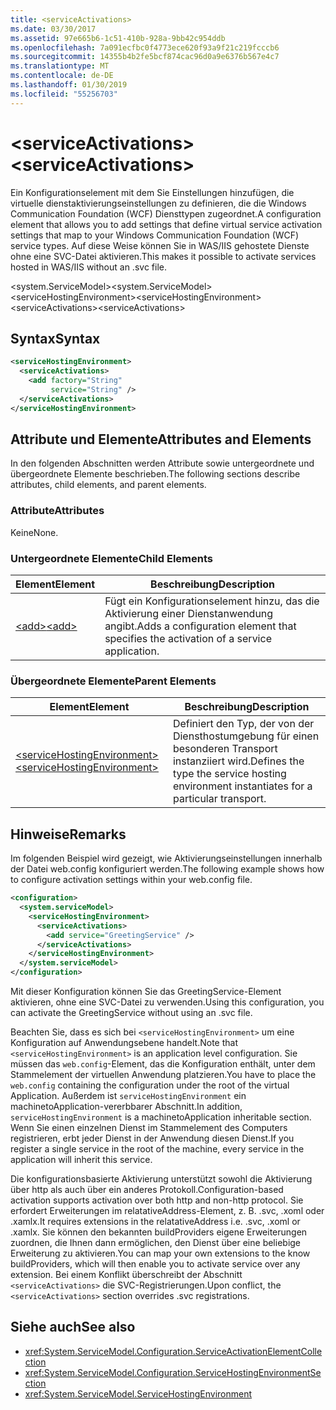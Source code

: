 ```yaml
---
title: <serviceActivations>
ms.date: 03/30/2017
ms.assetid: 97e665b6-1c51-410b-928a-9bb42c954ddb
ms.openlocfilehash: 7a091ecfbc0f4773ece620f93a9f21c219fcccb6
ms.sourcegitcommit: 14355b4b2fe5bcf874cac96d0a9e6376b567e4c7
ms.translationtype: MT
ms.contentlocale: de-DE
ms.lasthandoff: 01/30/2019
ms.locfileid: "55256703"
---
```

# <a name="serviceactivations"></a><span data-ttu-id="7a284-101">\<serviceActivations></span><span class="sxs-lookup"><span data-stu-id="7a284-101">\<serviceActivations></span></span>
<span data-ttu-id="7a284-102">Ein Konfigurationselement mit dem Sie Einstellungen hinzufügen, die virtuelle dienstaktivierungseinstellungen zu definieren, die die Windows Communication Foundation (WCF) Diensttypen zugeordnet.</span><span class="sxs-lookup"><span data-stu-id="7a284-102">A configuration element that allows you to add settings that define virtual service activation settings that map to your Windows Communication Foundation (WCF) service types.</span></span> <span data-ttu-id="7a284-103">Auf diese Weise können Sie in WAS/IIS gehostete Dienste ohne eine SVC-Datei aktivieren.</span><span class="sxs-lookup"><span data-stu-id="7a284-103">This makes it possible to activate services hosted in WAS/IIS without an .svc file.</span></span>  
  
 <span data-ttu-id="7a284-104">\<system.ServiceModel></span><span class="sxs-lookup"><span data-stu-id="7a284-104">\<system.ServiceModel></span></span>  
<span data-ttu-id="7a284-105">\<serviceHostingEnvironment></span><span class="sxs-lookup"><span data-stu-id="7a284-105">\<serviceHostingEnvironment></span></span>  
<span data-ttu-id="7a284-106">\<serviceActivations></span><span class="sxs-lookup"><span data-stu-id="7a284-106">\<serviceActivations></span></span>  
  
## <a name="syntax"></a><span data-ttu-id="7a284-107">Syntax</span><span class="sxs-lookup"><span data-stu-id="7a284-107">Syntax</span></span>  
  
```xml  
<serviceHostingEnvironment>
  <serviceActivations>
    <add factory="String"
         service="String" />
  </serviceActivations>
</serviceHostingEnvironment>
```  
  
## <a name="attributes-and-elements"></a><span data-ttu-id="7a284-108">Attribute und Elemente</span><span class="sxs-lookup"><span data-stu-id="7a284-108">Attributes and Elements</span></span>  
 <span data-ttu-id="7a284-109">In den folgenden Abschnitten werden Attribute sowie untergeordnete und übergeordnete Elemente beschrieben.</span><span class="sxs-lookup"><span data-stu-id="7a284-109">The following sections describe attributes, child elements, and parent elements.</span></span>  
  
### <a name="attributes"></a><span data-ttu-id="7a284-110">Attribute</span><span class="sxs-lookup"><span data-stu-id="7a284-110">Attributes</span></span>  
 <span data-ttu-id="7a284-111">Keine</span><span class="sxs-lookup"><span data-stu-id="7a284-111">None.</span></span>  
  
### <a name="child-elements"></a><span data-ttu-id="7a284-112">Untergeordnete Elemente</span><span class="sxs-lookup"><span data-stu-id="7a284-112">Child Elements</span></span>  
  
|<span data-ttu-id="7a284-113">Element</span><span class="sxs-lookup"><span data-stu-id="7a284-113">Element</span></span>|<span data-ttu-id="7a284-114">Beschreibung</span><span class="sxs-lookup"><span data-stu-id="7a284-114">Description</span></span>|  
|-------------|-----------------|  
|[<span data-ttu-id="7a284-115">\<add></span><span class="sxs-lookup"><span data-stu-id="7a284-115">\<add></span></span>](../../../../../docs/framework/configure-apps/file-schema/wcf/add-of-serviceactivations.md)|<span data-ttu-id="7a284-116">Fügt ein Konfigurationselement hinzu, das die Aktivierung einer Dienstanwendung angibt.</span><span class="sxs-lookup"><span data-stu-id="7a284-116">Adds a configuration element that specifies the activation of a service application.</span></span>|  
  
### <a name="parent-elements"></a><span data-ttu-id="7a284-117">Übergeordnete Elemente</span><span class="sxs-lookup"><span data-stu-id="7a284-117">Parent Elements</span></span>  
  
|<span data-ttu-id="7a284-118">Element</span><span class="sxs-lookup"><span data-stu-id="7a284-118">Element</span></span>|<span data-ttu-id="7a284-119">Beschreibung</span><span class="sxs-lookup"><span data-stu-id="7a284-119">Description</span></span>|  
|-------------|-----------------|  
|[<span data-ttu-id="7a284-120">\<serviceHostingEnvironment></span><span class="sxs-lookup"><span data-stu-id="7a284-120">\<serviceHostingEnvironment></span></span>](../../../../../docs/framework/configure-apps/file-schema/wcf/servicehostingenvironment.md)|<span data-ttu-id="7a284-121">Definiert den Typ, der von der Diensthostumgebung für einen besonderen Transport instanziiert wird.</span><span class="sxs-lookup"><span data-stu-id="7a284-121">Defines the type the service hosting environment instantiates for a particular transport.</span></span>|  
  
## <a name="remarks"></a><span data-ttu-id="7a284-122">Hinweise</span><span class="sxs-lookup"><span data-stu-id="7a284-122">Remarks</span></span>  
 <span data-ttu-id="7a284-123">Im folgenden Beispiel wird gezeigt, wie Aktivierungseinstellungen innerhalb der Datei web.config konfiguriert werden.</span><span class="sxs-lookup"><span data-stu-id="7a284-123">The following example shows how to configure activation settings within your web.config file.</span></span>  
  
```xml  
<configuration>
  <system.serviceModel>
    <serviceHostingEnvironment>
      <serviceActivations>
        <add service="GreetingService" />
      </serviceActivations>
    </serviceHostingEnvironment>
  </system.serviceModel>
</configuration>
```  
  
 <span data-ttu-id="7a284-124">Mit dieser Konfiguration können Sie das GreetingService-Element aktivieren, ohne eine SVC-Datei zu verwenden.</span><span class="sxs-lookup"><span data-stu-id="7a284-124">Using this configuration, you can activate the GreetingService without using an .svc file.</span></span>  
  
 <span data-ttu-id="7a284-125">Beachten Sie, dass es sich bei `<serviceHostingEnvironment>` um eine Konfiguration auf Anwendungsebene handelt.</span><span class="sxs-lookup"><span data-stu-id="7a284-125">Note that `<serviceHostingEnvironment>` is an application level configuration.</span></span> <span data-ttu-id="7a284-126">Sie müssen das `web.config`-Element, das die Konfiguration enthält, unter dem Stammelement der virtuellen Anwendung platzieren.</span><span class="sxs-lookup"><span data-stu-id="7a284-126">You have to place the `web.config` containing the configuration under the root of the virtual Application.</span></span> <span data-ttu-id="7a284-127">Außerdem ist `serviceHostingEnvironment` ein machinetoApplication-vererbbarer Abschnitt.</span><span class="sxs-lookup"><span data-stu-id="7a284-127">In addition, `serviceHostingEnvironment` is a machinetoApplication inheritable section.</span></span> <span data-ttu-id="7a284-128">Wenn Sie einen einzelnen Dienst im Stammelement des Computers registrieren, erbt jeder Dienst in der Anwendung diesen Dienst.</span><span class="sxs-lookup"><span data-stu-id="7a284-128">If you register a single service in the root of the machine, every service in the application will inherit this service.</span></span>  
  
 <span data-ttu-id="7a284-129">Die konfigurationsbasierte Aktivierung unterstützt sowohl die Aktivierung über http als auch über ein anderes Protokoll.</span><span class="sxs-lookup"><span data-stu-id="7a284-129">Configuration-based activation supports activation over both http and non-http protocol.</span></span> <span data-ttu-id="7a284-130">Sie erfordert Erweiterungen im relatativeAddress-Element, z. B. .svc, .xoml oder .xamlx.</span><span class="sxs-lookup"><span data-stu-id="7a284-130">It requires extensions in the relatativeAddress i.e. .svc, .xoml or .xamlx.</span></span> <span data-ttu-id="7a284-131">Sie können den bekannten buildProviders eigene Erweiterungen zuordnen, die Ihnen dann ermöglichen, den Dienst über eine beliebige Erweiterung zu aktivieren.</span><span class="sxs-lookup"><span data-stu-id="7a284-131">You can map your own extensions to the know buildProviders, which will then enable you to activate service over any extension.</span></span> <span data-ttu-id="7a284-132">Bei einem Konflikt überschreibt der Abschnitt `<serviceActivations>` die SVC-Registrierungen.</span><span class="sxs-lookup"><span data-stu-id="7a284-132">Upon conflict, the `<serviceActivations>` section overrides .svc registrations.</span></span>  
  
## <a name="see-also"></a><span data-ttu-id="7a284-133">Siehe auch</span><span class="sxs-lookup"><span data-stu-id="7a284-133">See also</span></span>
- <xref:System.ServiceModel.Configuration.ServiceActivationElementCollection>
- <xref:System.ServiceModel.Configuration.ServiceHostingEnvironmentSection>
- <xref:System.ServiceModel.ServiceHostingEnvironment>
